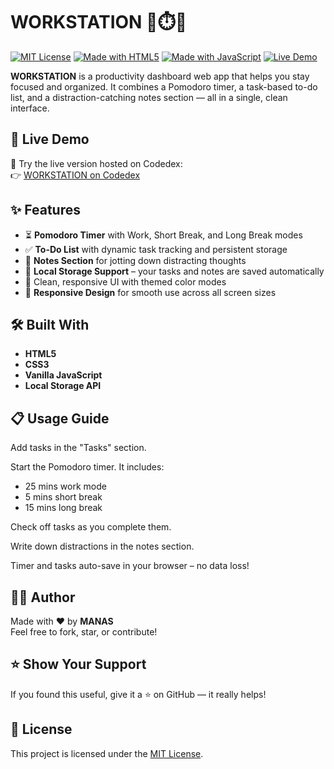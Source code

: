 # WORKSTATION 🧠⏱️📝

[![MIT License](https://img.shields.io/badge/License-MIT-green.svg)](./LICENSE)
[![Made with HTML5](https://img.shields.io/badge/HTML5-%3C%2F%3E-orange)]()
[![Made with JavaScript](https://img.shields.io/badge/JavaScript-ES6-yellow)]()
[![Live Demo](https://img.shields.io/badge/Live-Demo-blue)](https://www.codedex.io/QCjWPkejJpj9X8Sxb0Pt/live)

**WORKSTATION** is a productivity dashboard web app that helps you stay focused and organized. It combines a Pomodoro timer, a task-based to-do list, and a distraction-catching notes section — all in a single, clean interface.


## 🚀 Live Demo

🎯 Try the live version hosted on Codedex:  
👉 [WORKSTATION on Codedex](https://www.codedex.io/QCjWPkejJpj9X8Sxb0Pt/live)



## ✨ Features

- ⏳ **Pomodoro Timer** with Work, Short Break, and Long Break modes
- ✅ **To-Do List** with dynamic task tracking and persistent storage
- 📝 **Notes Section** for jotting down distracting thoughts
- 💾 **Local Storage Support** – your tasks and notes are saved automatically
- 🎨 Clean, responsive UI with themed color modes
- 📱 **Responsive Design** for smooth use across all screen sizes
 



## 🛠️ Built With

- **HTML5**
- **CSS3**
- **Vanilla JavaScript**
- **Local Storage API**



## 📋 Usage Guide
Add tasks in the "Tasks" section.

Start the Pomodoro timer. It includes:

- 25 mins work mode
- 5 mins short break
- 15 mins long break

Check off tasks as you complete them.

Write down distractions in the notes section.

Timer and tasks auto-save in your browser – no data loss!



## 🙋‍♂️ Author

Made with ❤️ by **MANAS**  
Feel free to fork, star, or contribute!



## ⭐️ Show Your Support

If you found this useful, give it a ⭐ on GitHub — it really helps!



## 📄 License

This project is licensed under the [MIT License](./LICENSE).

